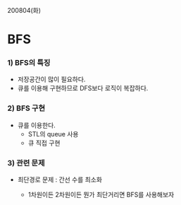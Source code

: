  200804(화)

# BFS

### 1) BFS의 특징

- 저장공간이 많이 필요하다.
- 큐를 이용해 구현하므로 DFS보다 로직이 복잡하다.

### 2) BFS 구현

- 큐를 이용한다.
  - STL의 queue 사용
  - 큐 직접 구현



### 3) 관련 문제

- 최단경로 문제 : 간선 수를 최소화

  - 1차원이든 2차원이든 뭔가 최단거리면 BFS를 사용해보자

  